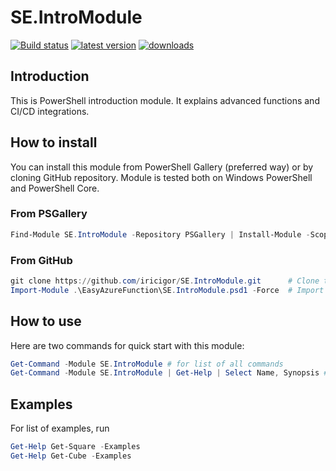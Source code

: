 # SE.IntroModule

[![Build status](https://ci.appveyor.com/api/projects/status/tlxsb0j6v9jdhq0s?svg=true)](https://ci.appveyor.com/project/iricigor/se-intromodule)
[![latest version](https://img.shields.io/powershellgallery/v/SE.IntroModule.svg?label=latest+version)](https://www.powershellgallery.com/packages/SE.IntroModule)
[![downloads](https://img.shields.io/powershellgallery/dt/SE.IntroModule.svg?label=downloads)](https://www.powershellgallery.com/pagitckages/SE.IntroModule)

## Introduction

This is PowerShell introduction module. It explains advanced functions and CI/CD integrations.

## How to install

You can install this module from PowerShell Gallery (preferred way) or by cloning GitHub repository.
Module is tested both on Windows PowerShell and PowerShell Core.

### From PSGallery

```PowerShell
Find-Module SE.IntroModule -Repository PSGallery | Install-Module -Scope CurrentUser -Force
```

### From GitHub

```PowerShell
git clone https://github.com/iricigor/SE.IntroModule.git      # Clone this repository
Import-Module .\EasyAzureFunction\SE.IntroModule.psd1 -Force  # Import module
```

## How to use

Here are two commands for quick start with this module:

```PowerShell
Get-Command -Module SE.IntroModule # for list of all commands
Get-Command -Module SE.IntroModule | Get-Help | Select Name, Synopsis # for explanation on all commands
```

## Examples

For list of examples, run

```PowerShell
Get-Help Get-Square -Examples
Get-Help Get-Cube -Examples
```

